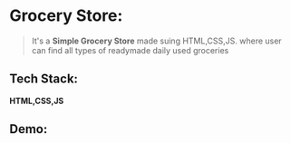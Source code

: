 # Grocery Store:
> It's a **Simple Grocery Store** made suing HTML,CSS,JS. where user can find all types of readymade daily used groceries

## Tech Stack:
**HTML,CSS,JS**

## Demo:
